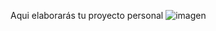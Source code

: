 Aqui elaborarás tu proyecto personal
![imagen](https://user-images.githubusercontent.com/101213081/162850475-7c82274b-0fb8-469c-814f-986af420e77d.png)
